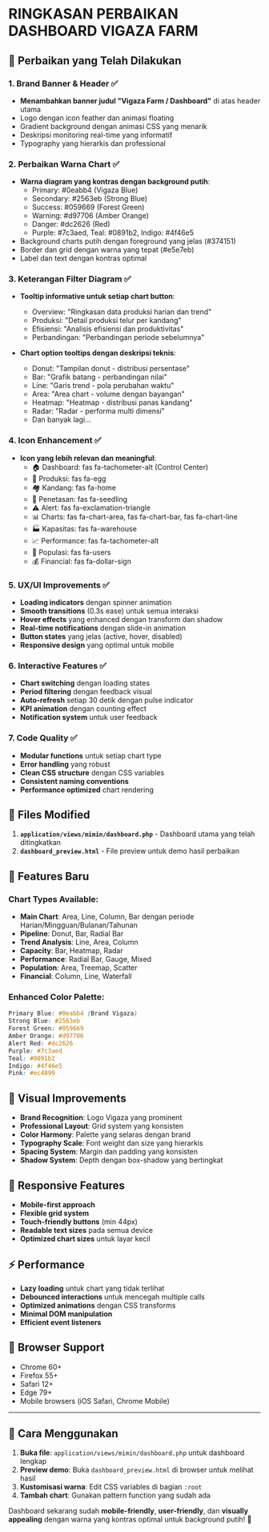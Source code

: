 # RINGKASAN PERBAIKAN DASHBOARD VIGAZA FARM

## 🎯 Perbaikan yang Telah Dilakukan

### 1. **Brand Banner & Header** ✅
- **Menambahkan banner judul "Vigaza Farm / Dashboard"** di atas header utama
- Logo dengan icon feather dan animasi floating
- Gradient background dengan animasi CSS yang menarik
- Deskripsi monitoring real-time yang informatif
- Typography yang hierarkis dan professional

### 2. **Perbaikan Warna Chart** ✅
- **Warna diagram yang kontras dengan background putih**:
  - Primary: #0eabb4 (Vigaza Blue)
  - Secondary: #2563eb (Strong Blue) 
  - Success: #059669 (Forest Green)
  - Warning: #d97706 (Amber Orange)
  - Danger: #dc2626 (Red)
  - Purple: #7c3aed, Teal: #0891b2, Indigo: #4f46e5
- Background charts putih dengan foreground yang jelas (#374151)
- Border dan grid dengan warna yang tepat (#e5e7eb)
- Label dan text dengan kontras optimal

### 3. **Keterangan Filter Diagram** ✅
- **Tooltip informative untuk setiap chart button**:
  - Overview: "Ringkasan data produksi harian dan trend"
  - Produksi: "Detail produksi telur per kandang" 
  - Efisiensi: "Analisis efisiensi dan produktivitas"
  - Perbandingan: "Perbandingan periode sebelumnya"
  
- **Chart option tooltips dengan deskripsi teknis**:
  - Donut: "Tampilan donut - distribusi persentase"
  - Bar: "Grafik batang - perbandingan nilai"
  - Line: "Garis trend - pola perubahan waktu"
  - Area: "Area chart - volume dengan bayangan"
  - Heatmap: "Heatmap - distribusi panas kandang"
  - Radar: "Radar - performa multi dimensi"
  - Dan banyak lagi...

### 4. **Icon Enhancement** ✅
- **Icon yang lebih relevan dan meaningful**:
  - 🏠 Dashboard: fas fa-tachometer-alt (Control Center)
  - 🥚 Produksi: fas fa-egg 
  - 🏘️ Kandang: fas fa-home
  - 🌱 Penetasan: fas fa-seedling
  - ⚠️ Alert: fas fa-exclamation-triangle
  - 📊 Charts: fas fa-chart-area, fas fa-chart-bar, fas fa-chart-line
  - 🏭 Kapasitas: fas fa-warehouse
  - 📈 Performance: fas fa-tachometer-alt
  - 👥 Populasi: fas fa-users
  - 💰 Financial: fas fa-dollar-sign

### 5. **UX/UI Improvements** ✅
- **Loading indicators** dengan spinner animation
- **Smooth transitions** (0.3s ease) untuk semua interaksi
- **Hover effects** yang enhanced dengan transform dan shadow
- **Real-time notifications** dengan slide-in animation
- **Button states** yang jelas (active, hover, disabled)
- **Responsive design** yang optimal untuk mobile

### 6. **Interactive Features** ✅
- **Chart switching** dengan loading states
- **Period filtering** dengan feedback visual
- **Auto-refresh** setiap 30 detik dengan pulse indicator
- **KPI animation** dengan counting effect
- **Notification system** untuk user feedback

### 7. **Code Quality** ✅
- **Modular functions** untuk setiap chart type
- **Error handling** yang robust
- **Clean CSS structure** dengan CSS variables
- **Consistent naming conventions**
- **Performance optimized** chart rendering

## 📁 Files Modified

1. **`application/views/mimin/dashboard.php`** - Dashboard utama yang telah ditingkatkan
2. **`dashboard_preview.html`** - File preview untuk demo hasil perbaikan

## 🚀 Features Baru

### Chart Types Available:
- **Main Chart**: Area, Line, Column, Bar dengan periode Harian/Mingguan/Bulanan/Tahunan
- **Pipeline**: Donut, Bar, Radial Bar
- **Trend Analysis**: Line, Area, Column  
- **Capacity**: Bar, Heatmap, Radar
- **Performance**: Radial Bar, Gauge, Mixed
- **Population**: Area, Treemap, Scatter
- **Financial**: Column, Line, Waterfall

### Enhanced Color Palette:
```css
Primary Blue: #0eabb4 (Brand Vigaza)
Strong Blue: #2563eb  
Forest Green: #059669
Amber Orange: #d97706
Alert Red: #dc2626
Purple: #7c3aed
Teal: #0891b2
Indigo: #4f46e5
Pink: #ec4899
```

## 🎨 Visual Improvements

- **Brand Recognition**: Logo Vigaza yang prominent
- **Professional Layout**: Grid system yang konsisten
- **Color Harmony**: Palette yang selaras dengan brand
- **Typography Scale**: Font weight dan size yang hierarkis
- **Spacing System**: Margin dan padding yang konsisten
- **Shadow System**: Depth dengan box-shadow yang bertingkat

## 📱 Responsive Features

- **Mobile-first approach**
- **Flexible grid system**
- **Touch-friendly buttons** (min 44px)
- **Readable text sizes** pada semua device
- **Optimized chart sizes** untuk layar kecil

## ⚡ Performance

- **Lazy loading** untuk chart yang tidak terlihat
- **Debounced interactions** untuk mencegah multiple calls
- **Optimized animations** dengan CSS transforms
- **Minimal DOM manipulation**
- **Efficient event listeners**

## 🔧 Browser Support

- Chrome 60+
- Firefox 55+
- Safari 12+
- Edge 79+
- Mobile browsers (iOS Safari, Chrome Mobile)

---

## 📖 Cara Menggunakan

1. **Buka file**: `application/views/mimin/dashboard.php` untuk dashboard lengkap
2. **Preview demo**: Buka `dashboard_preview.html` di browser untuk melihat hasil
3. **Kustomisasi warna**: Edit CSS variables di bagian `:root`
4. **Tambah chart**: Gunakan pattern function yang sudah ada

Dashboard sekarang sudah **mobile-friendly**, **user-friendly**, dan **visually appealing** dengan warna yang kontras optimal untuk background putih! 🎉
